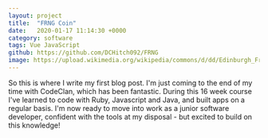 ```yaml
---
layout: project
title:  "FRNG Coin"
date:   2020-01-17 11:14:30 +0000
category: software
tags: Vue JavaScript
github: https://github.com/DCHitch092/FRNG
image: https://upload.wikimedia.org/wikipedia/commons/d/dd/Edinburgh_Fringe_037.jpg
---
```


So this is where I write my first blog post. I'm just coming to the end of my time with CodeClan, which has been fantastic. During this 16 week course I've learned to code with Ruby, Javascript and Java, and built apps on a regular basis. I'm now ready to move into work as a junior software developer, confident with the tools at my disposal - but excited to build on this knowledge!
